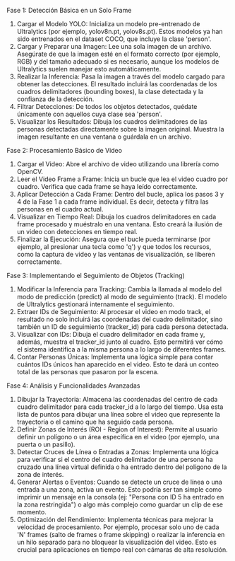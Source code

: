 Fase 1: Detección Básica en un Solo Frame
1. Cargar el Modelo YOLO: Inicializa un modelo pre-entrenado de Ultralytics (por ejemplo, yolov8n.pt, yolov8s.pt). Estos modelos ya han sido entrenados en el dataset COCO, que incluye la clase 'person'.
2. Cargar y Preparar una Imagen: Lee una sola imagen de un archivo. Asegúrate de que la imagen esté en el formato correcto (por ejemplo, RGB) y del tamaño adecuado si es necesario, aunque los modelos de Ultralytics suelen manejar esto automáticamente.
3. Realizar la Inferencia: Pasa la imagen a través del modelo cargado para obtener las detecciones. El resultado incluirá las coordenadas de los cuadros delimitadores (bounding boxes), la clase detectada y la confianza de la detección.
4. Filtrar Detecciones: De todos los objetos detectados, quédate únicamente con aquellos cuya clase sea 'person'.
5. Visualizar los Resultados: Dibuja los cuadros delimitadores de las personas detectadas directamente sobre la imagen original. Muestra la imagen resultante en una ventana o guárdala en un archivo.

Fase 2: Procesamiento Básico de Video
1. Cargar el Video: Abre el archivo de video utilizando una librería como OpenCV.
2. Leer el Video Frame a Frame: Inicia un bucle que lea el video cuadro por cuadro. Verifica que cada frame se haya leído correctamente.
3. Aplicar Detección a Cada Frame: Dentro del bucle, aplica los pasos 3 y 4 de la Fase 1 a cada frame individual. Es decir, detecta y filtra las personas en el cuadro actual.
4. Visualizar en Tiempo Real: Dibuja los cuadros delimitadores en cada frame procesado y muéstralo en una ventana. Esto creará la ilusión de un video con detecciones en tiempo real.
5. Finalizar la Ejecución: Asegura que el bucle pueda terminarse (por ejemplo, al presionar una tecla como 'q') y que todos los recursos, como la captura de video y las ventanas de visualización, se liberen correctamente.

Fase 3: Implementando el Seguimiento de Objetos (Tracking)
1. Modificar la Inferencia para Tracking: Cambia la llamada al modelo del modo de predicción (predict) al modo de seguimiento (track). El modelo de Ultralytics gestionará internamente el seguimiento.
2. Extraer IDs de Seguimiento: Al procesar el video en modo track, el resultado no solo incluirá las coordenadas del cuadro delimitador, sino también un ID de seguimiento (tracker_id) para cada persona detectada.
3. Visualizar con IDs: Dibuja el cuadro delimitador en cada frame y, además, muestra el tracker_id junto al cuadro. Esto permitirá ver cómo el sistema identifica a la misma persona a lo largo de diferentes frames.
4. Contar Personas Únicas: Implementa una lógica simple para contar cuántos IDs únicos han aparecido en el video. Esto te dará un conteo total de las personas que pasaron por la escena.

Fase 4: Análisis y Funcionalidades Avanzadas
1. Dibujar la Trayectoria: Almacena las coordenadas del centro de cada cuadro delimitador para cada tracker_id a lo largo del tiempo. Usa esta lista de puntos para dibujar una línea sobre el video que represente la trayectoria o el camino que ha seguido cada persona.
2. Definir Zonas de Interés (ROI - Region of Interest): Permite al usuario definir un polígono o un área específica en el video (por ejemplo, una puerta o un pasillo).
3. Detectar Cruces de Línea o Entradas a Zonas: Implementa una lógica para verificar si el centro del cuadro delimitador de una persona ha cruzado una línea virtual definida o ha entrado dentro del polígono de la zona de interés.
4. Generar Alertas o Eventos: Cuando se detecte un cruce de línea o una entrada a una zona, activa un evento. Esto podría ser tan simple como imprimir un mensaje en la consola (ej: "Persona con ID 5 ha entrado en la zona restringida") o algo más complejo como guardar un clip de ese momento.
5. Optimización del Rendimiento: Implementa técnicas para mejorar la velocidad de procesamiento. Por ejemplo, procesar solo uno de cada 'N' frames (salto de frames o frame skipping) o realizar la inferencia en un hilo separado para no bloquear la visualización del video. Esto es crucial para aplicaciones en tiempo real con cámaras de alta resolución.